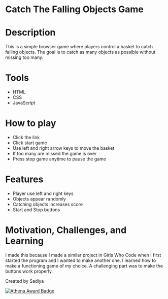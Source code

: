 # Catch The Falling Objects Game

# Description
This is a simple browser game where players control a basket to catch falling objects. 
The goal is to catch as many objects as possible without missing too many.

# Tools
- HTML
- CSS
- JavaScript

# How to play
- Click the link
- Click start game
- Use left and right arrow keys to move the basket
- If too many are missed the game is over
- Press stop game anytime to pause the game

# Features
- Player use left and right keys
- Objects appear randomly
- Catching objects increases score
- Start and Stop buttons

# Motivation, Challenges, and Learning
I made this because I made a similar project in Girls Who Code when I first started the program and I wanted to make another one. 
I learned how to make a functioning game of my choice. 
A challenging part was to make the buttons work properly.

Created by Sadiya

[![Athena Award Badge](https://img.shields.io/endpoint?url=https%3A%2F%2Faward.athena.hackclub.com%2Fapi%2Fbadge)](https://award.athena.hackclub.com?utm_source=readme)


